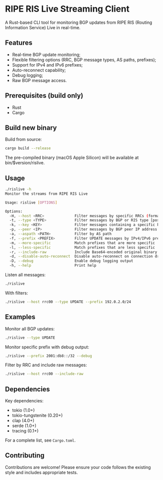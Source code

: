 # RIPE RIS Live Streaming Client

A Rust-based CLI tool for monitoring BGP updates from RIPE RIS (Routing Information Service) Live in real-time.

## Features

- Real-time BGP update monitoring;
- Flexible filtering options (RRC, BGP message types, AS paths, prefixes);
- Support for IPv4 and IPv6 prefixes;
- Auto-reconnect capability;
- Debug logging;
- Raw BGP message access.

## Prerequisites (build only)

- Rust
- Cargo

## Build new binary

Build from source:

```bash
cargo build --release
```

The pre-compiled binary (macOS Apple Silicon) will be available at bin/$version/rislive.

## Usage
```bash
./rislive -h
Monitor the streams from RIPE RIS Live

Usage: rislive [OPTIONS]

Options:
  -H, --host <RRC>              Filter messages by specific RRCs (format: rrcXX)
  -t, --type <TYPE>             Filter messages by BGP or RIS type [possible values: UPDATE, OPEN, NOTIFICATION, KEEPALIVE, RIS_PEER_STATE]
  -k, --key <KEY>               Filter messages containing a specific key [possible values: announcements, withdrawals]
  -p, --peer <IP>               Filter messages by BGP peer IP address (single IP only)
  -a, --aspath <PATH>           Filter by AS path
  -f, --prefix <PREFIX>         Filter UPDATE messages by IPv4/IPv6 prefix (e.g. 192.0.2.0/24,2001:db8::/32)
  -m, --more-specific           Match prefixes that are more specific
  -l, --less-specific           Match prefixes that are less specific
  -r, --include-raw             Include Base64-encoded original binary BGP message
  -d, --disable-auto-reconnect  Disable auto-reconnect on connection drop
  -D, --debug                   Enable debug logging output
  -h, --help                    Print help
```

Listen all messages:
```bash
./rislive
```

With filters:
```bash
./rislive --host rrc00 --type UPDATE --prefix 192.0.2.0/24
```

## Examples

Monitor all BGP updates:
```bash
./rislive --type UPDATE
```

Monitor specific prefix with debug output:
```bash
./rislive --prefix 2001:db8::/32 --debug
```

Filter by RRC and include raw messages:
```bash
./rislive --host rrc00 --include-raw
```

## Dependencies

Key dependencies:

* tokio (1.0+)
* tokio-tungstenite (0.20+)
* clap (4.0+)
* serde (1.0+)
* tracing (0.1+)

For a complete list, see `Cargo.toml`.

## Contributing

Contributions are welcome! Please ensure your code follows the existing style and includes appropriate tests.